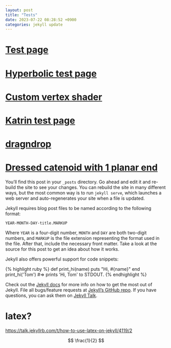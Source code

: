 ```yaml
---
layout: post
title: "Tests"
date: 2023-07-22 08:28:52 +0900
categories: jekyll update
---
```


# [Test page][test]

# [Hyperbolic test page][hyperbolic]

# [Custom vertex shader][vshader]

# [Katrin test page][katrin]

# [dragndrop][dragndrop]

# [Dressed catenoid with 1 planar end][1planecatneoid]

You’ll find this post in your `_posts` directory. Go ahead and edit it and re-build the site to see your changes. You can rebuild the site in many different ways, but the most common way is to run `jekyll serve`, which launches a web server and auto-regenerates your site when a file is updated.

Jekyll requires blog post files to be named according to the following format:

`YEAR-MONTH-DAY-title.MARKUP`

Where `YEAR` is a four-digit number, `MONTH` and `DAY` are both two-digit numbers, and `MARKUP` is the file extension representing the format used in the file. After that, include the necessary front matter. Take a look at the source for this post to get an idea about how it works.

Jekyll also offers powerful support for code snippets:

{% highlight ruby %}
def print_hi(name)
puts "Hi, #{name}"
end
print_hi('Tom')
#=> prints 'Hi, Tom' to STDOUT.
{% endhighlight %}

Check out the [Jekyll docs][jekyll-docs] for more info on how to get the most out of Jekyll. File all bugs/feature requests at [Jekyll’s GitHub repo][jekyll-gh]. If you have questions, you can ask them on [Jekyll Talk][jekyll-talk].

# latex?

https://talk.jekyllrb.com/t/how-to-use-latex-on-jekyll/4119/2

$$
\frac{1}{2}
$$

[jekyll-docs]: https://jekyllrb.com/docs/home
[jekyll-gh]: https://github.com/jekyll/jekyll
[jekyll-talk]: https://talk.jekyllrb.com/
[test]: /surfaces/test.html
[1planecatneoid]: /surfaces/1plane-cat.html
[hyperbolic]: /surfaces/hyperbolic-test.html
[katrin]: /surfaces/test-katrin.html
[dragndrop]: /surfaces/dragndrop.html
[vshader]: /custom-vertex-shader.html